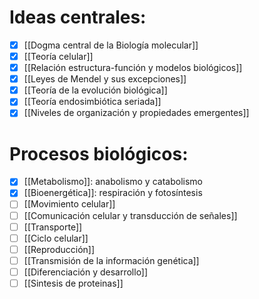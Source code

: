 # Ideas centrales:

- [x] [[Dogma central de la Biología molecular]] 
- [x]  [[Teoría celular]]
- [x]  [[Relación estructura-función y modelos biológicos]]
- [x]  [[Leyes de Mendel y sus excepciones]]
- [x]  [[Teoría de la evolución biológica]]
- [x]  [[Teoría endosimbiótica seriada]]
- [x]  [[Niveles de organización y propiedades emergentes]]

# Procesos biológicos:

- [x]  [[Metabolismo]]: anabolismo y catabolismo
- [x]  [[Bioenergética]]: respiración y fotosíntesis
- [ ]  [[Movimiento celular]]
- [ ]  [[Comunicación celular y transducción de señales]]
- [ ]  [[Transporte]]
- [ ]  [[Ciclo celular]]
- [ ]  [[Reproducción]]
- [ ]  [[Transmisión de la información genética]]
- [ ]  [[Diferenciación y desarrollo]]
- [ ] [[Sintesis de proteinas]]